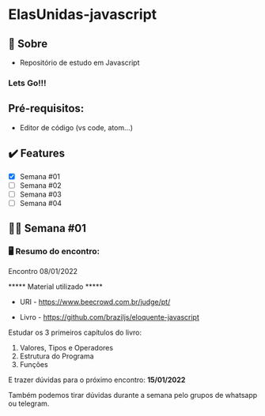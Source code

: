 # ElasUnidas-javascript


## :love_you_gesture: Sobre

- Repositório de estudo em Javascript


<h3>Lets <strong>Go!!!</strong></h3>

## Pré-requisitos:
- Editor de código (vs code, atom...)

## :heavy_check_mark: Features

- [x] Semana #01 
- [ ] Semana #02
- [ ] Semana #03
- [ ] Semana #04

## :woman_technologist: Semana #01

### :desktop_computer: Resumo do encontro:

<p>Encontro 08/01/2022</p>

***** Material utilizado *****

- URI - https://www.beecrowd.com.br/judge/pt/

- Livro - https://github.com/braziljs/eloquente-javascript

Estudar os 3 primeiros capítulos do livro:
1. Valores, Tipos e Operadores  
2. Estrutura do Programa
3. Funções

E trazer dúvidas para o próximo encontro: <strong>15/01/2022</strong>

Também podemos tirar dúvidas durante a semana pelo grupos de whatsapp ou telegram.
